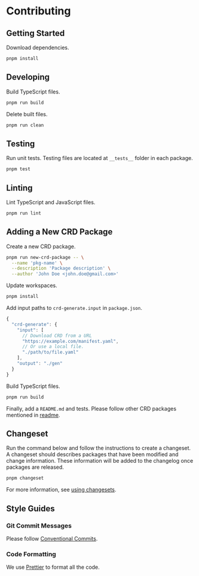 # Contributing

## Getting Started

Download dependencies.

```sh
pnpm install
```

## Developing

Build TypeScript files.

```sh
pnpm run build
```

Delete built files.

```sh
pnpm run clean
```

## Testing

Run unit tests. Testing files are located at `__tests__` folder in each package.

```sh
pnpm test
```

## Linting

Lint TypeScript and JavaScript files.

```sh
pnpm run lint
```

## Adding a New CRD Package

Create a new CRD package.

```sh
pnpm run new-crd-package -- \
  --name 'pkg-name' \
  --description 'Package description' \
  --author 'John Doe <john.doe@gmail.com>'
```

Update workspaces.

```sh
pnpm install
```

Add input paths to `crd-generate.input` in `package.json`.

```js
{
  "crd-generate": {
    "input": [
      // Download CRD from a URL
      "https://example.com/manifest.yaml",
      // Or use a local file.
      "./path/to/file.yaml"
    ],
    "output": "./gen"
  }
}
```

Build TypeScript files.

```sh
pnpm run build
```

Finally, add a `README.md` and tests. Please follow other CRD packages mentioned in [readme](README.md#3rd-party-models).

## Changeset

Run the command below and follow the instructions to create a changeset. A changeset should describes packages that have been modified and change information. These information will be added to the changelog once packages are released.

```sh
pnpm changeset
```

For more information, see [using changesets](https://github.com/changesets/changesets/blob/main/docs/intro-to-using-changesets.md).

## Style Guides

### Git Commit Messages

Please follow [Conventional Commits](https://www.conventionalcommits.org/en/v1.0.0-beta.4/).

### Code Formatting

We use [Prettier](https://prettier.io/) to format all the code.
